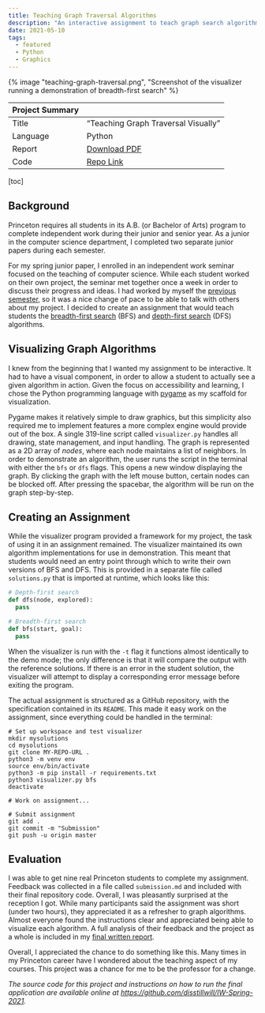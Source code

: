 ```yaml
---
title: Teaching Graph Traversal Algorithms
description: "An interactive assignment to teach graph search algorithms for my spring junior paper at Princeton University."
date: 2021-05-10
tags:
  - featured
  - Python
  - Graphics
---
```


{% image "teaching-graph-traversal.png", "Screenshot of the visualizer running a demonstration of breadth-first search" %}

| Project&nbsp;Summary |                                                                     |
| -------------------- | ------------------------------------------------------------------- |
| Title                | “Teaching Graph Traversal Visually”                                 |
| Language             | Python                                                              |
| Report               | [Download PDF](../../static/documents/teaching-graph-traversal.pdf) |
| Code                 | [Repo Link](https://github.com/disstillwill/IW-Spring-2021)         |

[toc]

## Background

Princeton requires all students in its A.B. (or Bachelor of Arts) program to complete independent work during their junior and senior year. As a junior in the computer science department, I completed two separate junior papers during each semester.

For my spring junior paper, I enrolled in an independent work seminar focused on the teaching of computer science. While each student worked on their own project, the seminar met together once a week in order to discuss their progress and ideas. I had worked by myself the [previous semester](../improving-the-marching-cubes-algorithm), so it was a nice change of pace to be able to talk with others about my project. I decided to create an assignment that would teach students the [breadth-first search](https://en.wikipedia.org/wiki/Breadth-first_search) (BFS) and [depth-first search](https://en.wikipedia.org/wiki/Depth-first_search) (DFS) algorithms.

## Visualizing Graph Algorithms

I knew from the beginning that I wanted my assignment to be interactive. It had to have a visual component, in order to allow a student to actually see a given algorithm in action. Given the focus on accessibility and learning, I chose the Python programming language with [pygame](https://www.pygame.org) as my scaffold for visualization.

Pygame makes it relatively simple to draw graphics, but this simplicity also required me to implement features a more complex engine would provide out of the box. A single 319-line script called `visualizer.py` handles all drawing, state management, and input handling. The graph is represented as a 2D array of _nodes_, where each node maintains a list of neighbors. In order to demonstrate an algorithm, the user runs the script in the terminal with either the `bfs` or `dfs` flags. This opens a new window displaying the graph. By clicking the graph with the left mouse button, certain nodes can be blocked off. After pressing the spacebar, the algorithm will be run on the graph step-by-step.

## Creating an Assignment

While the visualizer program provided a framework for my project, the task of using it in an assignment remained. The visualizer maintained its own algorithm implementations for use in demonstration. This meant that students would need an entry point through which to write their own versions of BFS and DFS. This is provided in a separate file called `solutions.py` that is imported at runtime, which looks like this:

```python
# Depth-first search
def dfs(node, explored):
  pass

# Breadth-first search
def bfs(start, goal):
  pass
```

When the visualizer is run with the `-t` flag it functions almost identically to the demo mode; the only difference is that it will compare the output with the reference solutions. If there is an error in the student solution, the visualizer will attempt to display a corresponding error message before exiting the program.

The actual assignment is structured as a GitHub repository, with the specification contained in its `README`. This made it easy work on the assignment, since everything could be handled in the terminal:

```shell
# Set up workspace and test visualizer
mkdir mysolutions
cd mysolutions
git clone MY-REPO-URL .
python3 -m venv env
source env/bin/activate
python3 -m pip install -r requirements.txt
python3 visualizer.py bfs
deactivate

# Work on assignment...

# Submit assignment
git add .
git commit -m "Submission"
git push -u origin master
```

## Evaluation

I was able to get nine real Princeton students to complete my assignment. Feedback was collected in a file called `submission.md` and included with their final repository code. Overall, I was pleasantly surprised at the reception I got. While many participants said the assignment was short (under two hours), they appreciated it as a refresher to graph algorithms. Almost everyone found the instructions clear and appreciated being able to visualize each algorithm. A full analysis of their feedback and the project as a whole is included in my [final written report](../../static/documents/teaching-graph-traversal.pdf).

Overall, I appreciated the chance to do something like this. Many times in my Princeton career have I wondered about the teaching aspect of my courses. This project was a chance for me to be the professor for a change.

_The source code for this project and instructions on how to run the final application are available online at <https://github.com/disstillwill/IW-Spring-2021>._

